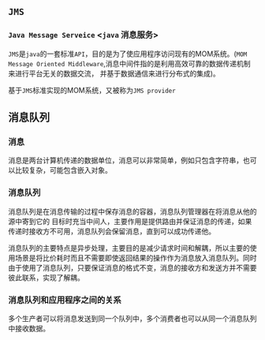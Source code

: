 ## `JMS`

### `Java Message Serveice` <`java` 消息服务>

`JMS`是`java`的一套标准`API`，目的是为了使应用程序访问现有的MOM系统。(`MOM Message Oriented Middleware`,消息中间件指的是利用高效可靠的数据传递机制来进行平台无关的数据交流， 并基于数据通信来进行分布式的集成)。

基于`JMS`标准实现的MOM系统，又被称为`JMS provider`

## 消息队列

### 消息

消息是两台计算机传递的数据单位，消息可以非常简单，例如只包含字符串，也可以比较复杂，可能包含嵌入对象。

### 消息队列

消息队列是在消息传输的过程中保存消息的容器，消息队列管理器在将消息从他的源中寄到它的 目标时充当中间人，主要作用是提供路由并保证消息的传递，如果传递时接收方不可用，消息队列会保留消息，直到可以成功传递他。

消息队列的主要特点是异步处理，主要目的是减少请求时间和解耦，所以主要的使用场景是将比价耗时而且不需要即使返回结果的操作作为消息放入消息队列。同时由于使用了消息队列，只要保证消息的格式不变，消息的接收方和发送方并不需要彼此联系，实现了解耦。

### 消息队列和应用程序之间的关系

多个生产者可以将消息发送到同一个队列中，多个消费者也可以从同一个消息队列中接收数据。